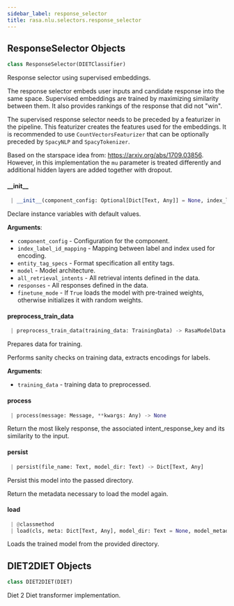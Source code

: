 ```yaml
---
sidebar_label: response_selector
title: rasa.nlu.selectors.response_selector
---
```


## ResponseSelector Objects

```python
class ResponseSelector(DIETClassifier)
```

Response selector using supervised embeddings.

The response selector embeds user inputs
and candidate response into the same space.
Supervised embeddings are trained by maximizing similarity between them.
It also provides rankings of the response that did not &quot;win&quot;.

The supervised response selector needs to be preceded by
a featurizer in the pipeline.
This featurizer creates the features used for the embeddings.
It is recommended to use ``CountVectorsFeaturizer`` that
can be optionally preceded by ``SpacyNLP`` and ``SpacyTokenizer``.

Based on the starspace idea from: https://arxiv.org/abs/1709.03856.
However, in this implementation the `mu` parameter is treated differently
and additional hidden layers are added together with dropout.

#### \_\_init\_\_

```python
 | __init__(component_config: Optional[Dict[Text, Any]] = None, index_label_id_mapping: Optional[Dict[int, Text]] = None, entity_tag_specs: Optional[List[EntityTagSpec]] = None, model: Optional[RasaModel] = None, all_retrieval_intents: Optional[List[Text]] = None, responses: Optional[Dict[Text, List[Dict[Text, Any]]]] = None, finetune_mode: bool = False) -> None
```

Declare instance variables with default values.

**Arguments**:

- `component_config` - Configuration for the component.
- `index_label_id_mapping` - Mapping between label and index used for encoding.
- `entity_tag_specs` - Format specification all entity tags.
- `model` - Model architecture.
- `all_retrieval_intents` - All retrieval intents defined in the data.
- `responses` - All responses defined in the data.
- `finetune_mode` - If `True` loads the model with pre-trained weights,
  otherwise initializes it with random weights.

#### preprocess\_train\_data

```python
 | preprocess_train_data(training_data: TrainingData) -> RasaModelData
```

Prepares data for training.

Performs sanity checks on training data, extracts encodings for labels.

**Arguments**:

- `training_data` - training data to preprocessed.

#### process

```python
 | process(message: Message, **kwargs: Any) -> None
```

Return the most likely response, the associated intent_response_key and its similarity to the input.

#### persist

```python
 | persist(file_name: Text, model_dir: Text) -> Dict[Text, Any]
```

Persist this model into the passed directory.

Return the metadata necessary to load the model again.

#### load

```python
 | @classmethod
 | load(cls, meta: Dict[Text, Any], model_dir: Text = None, model_metadata: Metadata = None, cached_component: Optional["ResponseSelector"] = None, **kwargs: Any, ,) -> "ResponseSelector"
```

Loads the trained model from the provided directory.

## DIET2DIET Objects

```python
class DIET2DIET(DIET)
```

Diet 2 Diet transformer implementation.

